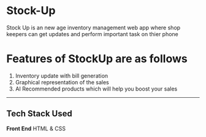 # Stock-Up
Stock Up is an new age inventory management web app where shop keepers can get updates and perform important task on thier phone
# Features of StockUp are as follows 
1. Inventory update with bill generation
2. Graphical representation of the sales
3. AI Recommended products which will help you boost your sales
---
## Tech Stack Used
**Front End**
HTML & CSS

